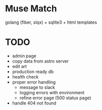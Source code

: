 # Muse Match

golang (fiber, slqx) + sqlite3 + html templates


# TODO

- admin page
- copy data from astro server
- edit art
- production ready db
- health check
- proper error handling
  - message to slack
  - logging errors with environment
  - refine error page (500 status page)
- handle 404 not found